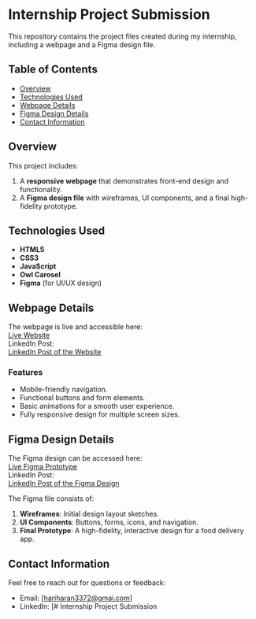 # Internship Project Submission

This repository contains the project files created during my internship, including a webpage and a Figma design file.

## Table of Contents
- [Overview](#overview)
- [Technologies Used](#technologies-used)
- [Webpage Details](#webpage-details)
- [Figma Design Details](#figma-design-details)
- [Contact Information](#contact-information)

## Overview
This project includes:
1. A **responsive webpage** that demonstrates front-end design and functionality.
2. A **Figma design file** with wireframes, UI components, and a final high-fidelity prototype.

## Technologies Used
- **HTML5**
- **CSS3**
- **JavaScript**
- **Owl Carosel**
- **Figma** (for UI/UX design)

## Webpage Details
The webpage is live and accessible here:  
[Live Website](https://hariincode.github.io/Presento/#)  
LinkedIn Post:  
[LinkedIn Post of the Website](https://www.linkedin.com/posts/hari-haran-192741256_webdevelopment-responsivedesign-bootstraptemplate-activity-7221913819193782272-Izky?utm_source=share&utm_medium=member_desktop)

### Features
- Mobile-friendly navigation.
- Functional buttons and form elements.
- Basic animations for a smooth user experience.
- Fully responsive design for multiple screen sizes.

## Figma Design Details
The Figma design can be accessed here:  
[Live Figma Prototype](https://www.figma.com/proto/g4HbrP8oZSSlc5zGh5885q/Food-Delivery-App?page-id=0%3A1&node-id=20-252&viewport=766%2C797%2C0.13&t=mg4CHMeJEQgYBoAT-1&scaling=scale-down&content-scaling=fixed&starting-point-node-id=20%3A252)  
LinkedIn Post:  
[LinkedIn Post of the Figma Design](https://www.linkedin.com/posts/hari-haran-192741256_uxdesign-uidesign-figma-activity-7216485821766410240-P8A0?utm_source=share&utm_medium=member_desktop)

The Figma file consists of:
1. **Wireframes**: Initial design layout sketches.
2. **UI Components**: Buttons, forms, icons, and navigation.
3. **Final Prototype**: A high-fidelity, interactive design for a food delivery app.

## Contact Information
Feel free to reach out for questions or feedback:
- Email: [hariharan3372@gmai.com]
- LinkedIn: [# Internship Project Submission

